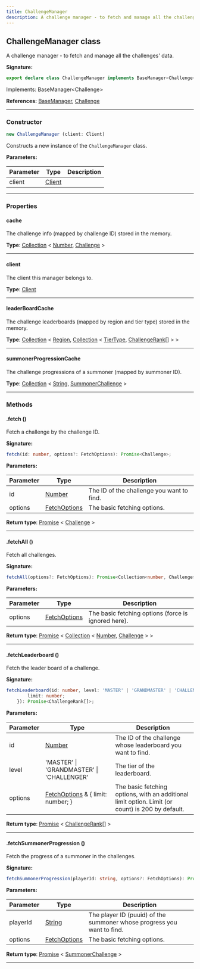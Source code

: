 ```yaml
---
title: ChallengeManager
description: A challenge manager - to fetch and manage all the challenges' data.
---
```


## ChallengeManager class

A challenge manager - to fetch and manage all the challenges' data.

**Signature:**

```ts
export declare class ChallengeManager implements BaseManager<Challenge> 
```

Implements: BaseManager&lt;Challenge&gt;

**References:** [BaseManager](/api/BaseManager.md), [Challenge](/api/Challenge.md)

---

### Constructor

```ts
new ChallengeManager (client: Client)
```

Constructs a new instance of the `ChallengeManager` class.

**Parameters:**

| Parameter | Type | Description |
| --------- | ---- | ----------- |
| client | [Client](/api/Client.md) |  |
---

### Properties

#### cache

The challenge info (mapped by challenge ID) stored in the memory.



**Type**: [Collection](https://discord.js.org/#/docs/collection/stable/class/Collection) \< [Number](https://developer.mozilla.org/en-US/docs/Web/JavaScript/Reference/Global_Objects/Number), [Challenge](/api/Challenge.md) \>

---

#### client

The client this manager belongs to.



**Type**: [Client](/api/Client.md)

---

#### leaderBoardCache

The challenge leaderboards (mapped by region and tier type) stored in the memory.



**Type**: [Collection](https://discord.js.org/#/docs/collection/stable/class/Collection) \< [Region](/api/Region.md), [Collection](https://discord.js.org/#/docs/collection/stable/class/Collection) \< [TierType](/api/TierType.md), [ChallengeRank](/api/ChallengeRank.md)[] \> \>

---

#### summonerProgressionCache

The challenge progressions of a summoner (mapped by summoner ID).



**Type**: [Collection](https://discord.js.org/#/docs/collection/stable/class/Collection) \< [String](https://developer.mozilla.org/en-US/docs/Web/JavaScript/Reference/Global_Objects/String), [SummonerChallenge](/api/SummonerChallenge.md) \>

---

### Methods

#### .fetch ()

Fetch a challenge by the challenge ID.




**Signature:**

```ts
fetch(id: number, options?: FetchOptions): Promise<Challenge>;
```

**Parameters:**

| Parameter | Type | Description |
| --------- | ---- | ----------- |
| id | [Number](https://developer.mozilla.org/en-US/docs/Web/JavaScript/Reference/Global_Objects/Number) | The ID of the challenge you want to find. |
| options | [FetchOptions](/api/FetchOptions.md) | The basic fetching options. |

**Return type**: [Promise](https://developer.mozilla.org/en-US/docs/Web/JavaScript/Reference/Global_Objects/Promise) \< [Challenge](/api/Challenge.md) \>

---

#### .fetchAll ()

Fetch all challenges.




**Signature:**

```ts
fetchAll(options?: FetchOptions): Promise<Collection<number, Challenge>>;
```

**Parameters:**

| Parameter | Type | Description |
| --------- | ---- | ----------- |
| options | [FetchOptions](/api/FetchOptions.md) | The basic fetching options (force is ignored here). |

**Return type**: [Promise](https://developer.mozilla.org/en-US/docs/Web/JavaScript/Reference/Global_Objects/Promise) \< [Collection](https://discord.js.org/#/docs/collection/stable/class/Collection) \< [Number](https://developer.mozilla.org/en-US/docs/Web/JavaScript/Reference/Global_Objects/Number), [Challenge](/api/Challenge.md) \> \>

---

#### .fetchLeaderboard ()

Fetch the leader board of a challenge.




**Signature:**

```ts
fetchLeaderboard(id: number, level: 'MASTER' | 'GRANDMASTER' | 'CHALLENGER', options?: FetchOptions & {
        limit: number;
    }): Promise<ChallengeRank[]>;
```

**Parameters:**

| Parameter | Type | Description |
| --------- | ---- | ----------- |
| id | [Number](https://developer.mozilla.org/en-US/docs/Web/JavaScript/Reference/Global_Objects/Number) | The ID of the challenge whose leaderboard you want to find. |
| level | 'MASTER' \| 'GRANDMASTER' \| 'CHALLENGER' | The tier of the leaderboard. |
| options | [FetchOptions](/api/FetchOptions.md) & {         limit: number;     } | The basic fetching options, with an additional limit option. Limit (or count) is 200 by default. |

**Return type**: [Promise](https://developer.mozilla.org/en-US/docs/Web/JavaScript/Reference/Global_Objects/Promise) \< [ChallengeRank](/api/ChallengeRank.md)[] \>

---

#### .fetchSummonerProgression ()

Fetch the progress of a summoner in the challenges.




**Signature:**

```ts
fetchSummonerProgression(playerId: string, options?: FetchOptions): Promise<SummonerChallenge>;
```

**Parameters:**

| Parameter | Type | Description |
| --------- | ---- | ----------- |
| playerId | [String](https://developer.mozilla.org/en-US/docs/Web/JavaScript/Reference/Global_Objects/String) | The player ID (puuid) of the summoner whose progress you want to find. |
| options | [FetchOptions](/api/FetchOptions.md) | The basic fetching options. |

**Return type**: [Promise](https://developer.mozilla.org/en-US/docs/Web/JavaScript/Reference/Global_Objects/Promise) \< [SummonerChallenge](/api/SummonerChallenge.md) \>

---

